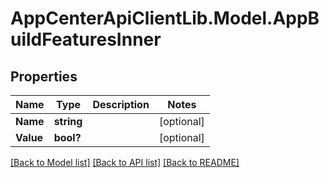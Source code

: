 # AppCenterApiClientLib.Model.AppBuildFeaturesInner
## Properties

Name | Type | Description | Notes
------------ | ------------- | ------------- | -------------
**Name** | **string** |  | [optional] 
**Value** | **bool?** |  | [optional] 

[[Back to Model list]](../README.md#documentation-for-models) [[Back to API list]](../README.md#documentation-for-api-endpoints) [[Back to README]](../README.md)

